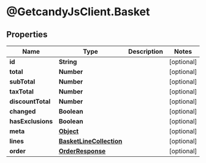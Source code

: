 # @GetcandyJsClient.Basket

## Properties

Name | Type | Description | Notes
------------ | ------------- | ------------- | -------------
**id** | **String** |  | [optional] 
**total** | **Number** |  | [optional] 
**subTotal** | **Number** |  | [optional] 
**taxTotal** | **Number** |  | [optional] 
**discountTotal** | **Number** |  | [optional] 
**changed** | **Boolean** |  | [optional] 
**hasExclusions** | **Boolean** |  | [optional] 
**meta** | [**Object**](.md) |  | [optional] 
**lines** | [**BasketLineCollection**](BasketLineCollection.md) |  | [optional] 
**order** | [**OrderResponse**](OrderResponse.md) |  | [optional] 


